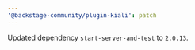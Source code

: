 ```yaml
---
'@backstage-community/plugin-kiali': patch
---
```


Updated dependency `start-server-and-test` to `2.0.13`.
